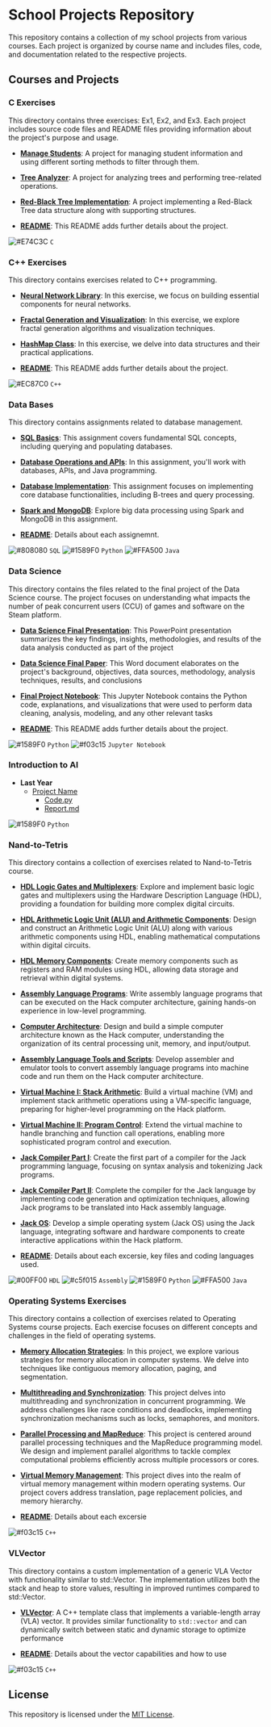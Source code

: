 # School Projects Repository

This repository contains a collection of my school projects from various courses. Each project is organized by course name and includes files, code, and documentation related to the respective projects.

## Courses and Projects

### C Exercises

This directory contains three exercises: Ex1, Ex2, and Ex3. Each project includes source code files and README files providing information about the project's purpose and usage.

- **[Manage Students](C&C++/C/Ex1)**: A project for managing student information and using different sorting methods to filter through them.
  
- **[Tree Analyzer](C&C++/C/Ex2)**: A project for analyzing trees and performing tree-related operations.
  
- **[Red-Black Tree Implementation](C&C++/C/Ex3)**: A project implementing a Red-Black Tree data structure along with supporting structures.

-  **[README](C&C++/C/README.md)**: This README adds further details about the project.

![#E74C3C](https://via.placeholder.com/15/E74C3C/000000?text=+) `C` 

### C++ Exercises

This directory contains exercises related to C++ programming.

- **[Neural Network Library](C&C++/CPP/Ex4)**: In this exercise, we focus on building essential components for neural networks.
  
- **[Fractal Generation and Visualization](C&C++/CPP/Ex5)**: In this exercise, we explore fractal generation algorithms and visualization techniques.
  
- **[HashMap Class](C&C++/CPP/Ex6)**: In this exercise, we delve into data structures and their practical applications.

- **[README](C&C++/CPP/README.md)**: This README adds further details about the project.

![#EC87C0](https://via.placeholder.com/15/EC87C0/000000?text=+) `C++`

### Data Bases

This directory contains assignments related to database management.

- **[SQL Basics](Data%20Bases/Assignment-1)**: This assignment covers fundamental SQL concepts, including querying and populating databases.

- **[Database Operations and APIs](Data%20Bases/Assignment-2)**: In this assignment, you'll work with databases, APIs, and Java programming.

- **[Database Implementation](Data%20Bases/Assignment-4)**: This assignment focuses on implementing core database functionalities, including B-trees and query processing. 

- **[Spark and MongoDB](Data%20Bases/Assignment-5)**: Explore big data processing using Spark and MongoDB in this assignment.

- **[README](Data%20Bases/README.md)**: Details about each assignemnt.
   
![#808080](https://via.placeholder.com/15/808080/000000?text=+) `SQL` ![#1589F0](https://via.placeholder.com/15/1589F0/000000?text=+) `Python` ![#FFA500](https://via.placeholder.com/15/FFA500/000000?text=+) `Java`

### Data Science

This directory contains the files related to the final project of the Data Science course. The project focuses on understanding what impacts the number of peak concurrent users (CCU) of games and software on the Steam platform.

- **[Data Science Final Presentation](Data%20Science/Data%20Science%20Final%20Project.pptx)**: This PowerPoint presentation summarizes the key findings, insights, methodologies, and results of the data analysis conducted as part of the project

- **[Data Science Final Paper](Data%20Science/Data%20Science%20Final.docs)**: This Word document elaborates on the project's background, objectives, data sources, methodology, analysis techniques, results, and conclusions

- **[Final Project Notebook](Data%20Science/main.ipynb)**: This Jupyter Notebook contains the Python code, explanations, and visualizations that were used to perform data cleaning, analysis, modeling, and any other relevant tasks

- **[README](Data%20Science/README.md)**: This README adds further details about the project.

![#1589F0](https://via.placeholder.com/15/1589F0/000000?text=+) `Python` ![#f03c15](https://via.placeholder.com/15/f03c15/000000?text=+) `Jupyter Notebook`

### Introduction to AI

- **Last Year**
  - [Project Name](Introduction%20to%20AI/Last%20Year/Project%20Name)
    - [Code.py](Introduction%20to%20AI/Last%20Year/Project%20Name/Code.py)
    - [Report.md](Introduction%20to%20AI/Last%20Year/Project%20Name/Report.md)

![#1589F0](https://via.placeholder.com/15/1589F0/000000?text=+) `Python`

### Nand-to-Tetris

This directory contains a collection of exercises related to Nand-to-Tetris course.

- **[HDL Logic Gates and Multiplexers](Nand-to-Tetris/Project%201)**: Explore and implement basic logic gates and multiplexers using the Hardware Description Language (HDL), providing a foundation for building more complex digital circuits.

- **[HDL Arithmetic Logic Unit (ALU) and Arithmetic Components](Nand-to-Tetris/Project%202)**: Design and construct an Arithmetic Logic Unit (ALU) along with various arithmetic components using HDL, enabling mathematical computations within digital circuits.

- **[HDL Memory Components](Nand-to-Tetris/Project%203)**: Create memory components such as registers and RAM modules using HDL, allowing data storage and retrieval within digital systems.

- **[Assembly Language Programs](Nand-to-Tetris/Project%204)**: Write assembly language programs that can be executed on the Hack computer architecture, gaining hands-on experience in low-level programming.

- **[Computer Architecture](Nand-to-Tetris/Project%205)**: Design and build a simple computer architecture known as the Hack computer, understanding the organization of its central processing unit, memory, and input/output.

- **[Assembly Language Tools and Scripts](Nand-to-Tetris/Project%206)**: Develop assembler and emulator tools to convert assembly language programs into machine code and run them on the Hack computer architecture.

- **[Virtual Machine I: Stack Arithmetic](Nand-to-Tetris/Project%207)**: Build a virtual machine (VM) and implement stack arithmetic operations using a VM-specific language, preparing for higher-level programming on the Hack platform.

- **[Virtual Machine II: Program Control](Nand-to-Tetris/Project%208)**: Extend the virtual machine to handle branching and function call operations, enabling more sophisticated program control and execution.

- **[Jack Compiler Part I](Nand-to-Tetris/Project%2010)**: Create the first part of a compiler for the Jack programming language, focusing on syntax analysis and tokenizing Jack programs.

- **[Jack Compiler Part II](Nand-to-Tetris/Project%2011)**: Complete the compiler for the Jack language by implementing code generation and optimization techniques, allowing Jack programs to be translated into Hack assembly language.

- **[Jack OS](Nand-to-Tetris/Project%2012)**: Develop a simple operating system (Jack OS) using the Jack language, integrating software and hardware components to create interactive applications within the Hack platform.

- **[README](Nand-to-Tetris/README.md)**: Details about each excersie, key files and coding languages used.
   
![#00FF00](https://via.placeholder.com/15/00FF00/000000?text=+) `HDL` ![#c5f015](https://via.placeholder.com/15/c5f015/000000?text=+) `Assembly` ![#1589F0](https://via.placeholder.com/15/1589F0/000000?text=+) `Python` ![#FFA500](https://via.placeholder.com/15/FFA500/000000?text=+) `Java`
 
### Operating Systems Exercises

This directory contains a collection of exercises related to Operating Systems course projects. Each exercise focuses on different concepts and challenges in the field of operating systems.

- **[Memory Allocation Strategies](Operating%20Systems/Ex1)**: In this project, we explore various strategies for memory allocation in computer systems. We delve into techniques like contiguous memory allocation, paging, and segmentation.

- **[Multithreading and Synchronization](Operating%20Systems/Ex2)**: This project delves into multithreading and synchronization in concurrent programming. We address challenges like race conditions and deadlocks, implementing synchronization mechanisms such as locks, semaphores, and monitors.

- **[Parallel Processing and MapReduce](Operating%20Systems/Ex3)**: This project is centered around parallel processing techniques and the MapReduce programming model. We design and implement parallel algorithms to tackle complex computational problems efficiently across multiple processors or cores.

- **[Virtual Memory Management](Operating%20Systems/Ex4)**: This project dives into the realm of virtual memory management within modern operating systems. Our project covers address translation, page replacement policies, and memory hierarchy.

- **[README](Operating%20Systems/README.md)**: Details about each excersie

![#f03c15](https://via.placeholder.com/15/f03c15/000000?text=+) `C++`

### VLVector

This directory contains a custom implementation of a generic VLA Vector with functionality similar to std::Vector. The implementation utilizes both the stack and heap to store values, resulting in improved runtimes compared to std::Vector.

- **[VLVector](VLVector)**: A C++ template class that implements a variable-length array (VLA) vector. It provides similar functionality to `std::vector` and can dynamically switch between static and dynamic storage to optimize performance
  
- **[README](VLVector/README.md)**: Details about the vector capabilities and how to use

![#f03c15](https://via.placeholder.com/15/f03c15/000000?text=+) `C++`

## License

This repository is licensed under the [MIT License](LICENSE).
